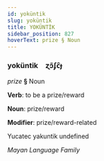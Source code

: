 ```yaml
---
id: yoküntik
slug: yoküntik
title: YOKÜNTİK
sidebar_position: 827
hoverText: prize § Noun
---
```


### yoküntik&emsp;<span kind="abugida">ɀɔ̃ʄc̑ɟ</span>

*prize* **§** Noun

**Verb**: to be a prize/reward

**Noun**: prize/reward

**Modifier**: prize/reward-related

Yucatec yakuntik undefined

*Mayan Language Family*